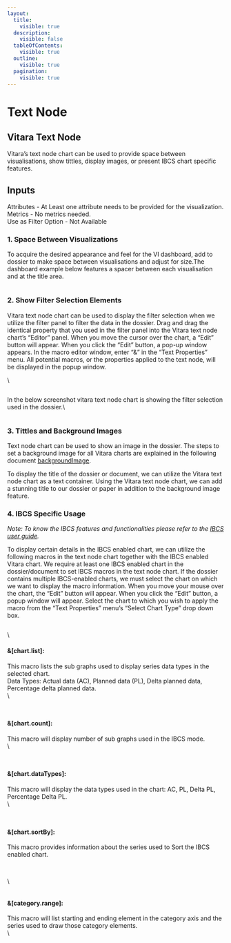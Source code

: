 ```yaml
---
layout:
  title:
    visible: true
  description:
    visible: false
  tableOfContents:
    visible: true
  outline:
    visible: true
  pagination:
    visible: true
---
```


# Text Node

## Vitara Text Node <a href="#vitara-text-node" id="vitara-text-node"></a>

Vitara’s text node chart can be used to provide space between visualisations, show tittles, display images, or present IBCS chart specific features.

## Inputs <a href="#inputs" id="inputs"></a>

Attributes - At Least one attribute needs to be provided for the visualization.\
Metrics - No metrics needed.\
Use as Filter Option - Not Available

### 1. Space Between Visualizations <a href="#id-1-space-between-visualizations" id="id-1-space-between-visualizations"></a>

To acquire the desired appearance and feel for the VI dashboard, add to dossier to make space between visualisations and adjust for size.The dashboard example below features a spacer between each visualisation and at the title area.

<figure><img src="../.gitbook/assets/spacer1.png" alt=""><figcaption></figcaption></figure>

### 2. Show Filter Selection Elements <a href="#id-2-show-filter-selection-elements" id="id-2-show-filter-selection-elements"></a>

Vitara text node chart can be used to display the filter selection when we utilize the filter panel to filter the data in the dossier. Drag and drag the identical property that you used in the filter panel into the Vitara text node chart’s “Editor” panel. When you move the cursor over the chart, a “Edit” button will appear. When you click the “Edit” button, a pop-up window appears. In the macro editor window, enter “&” in the “Text Properties” menu. All potential macros, or the properties applied to the text node, will be displayed in the popup window.

\


<figure><img src="../.gitbook/assets/textNode14.png" alt=""><figcaption></figcaption></figure>

In the below screenshot vitara text node chart is showing the filter selection used in the dossier.\


<figure><img src="../.gitbook/assets/textNode13.png" alt=""><figcaption></figcaption></figure>

### 3. Tittles and Background Images <a href="#id-3-tittles-and-background-images" id="id-3-tittles-and-background-images"></a>

Text node chart can be used to show an image in the dossier. The steps to set a background image for all Vitara charts are explained in the following document [backgroundImage](background-images.md).

To display the title of the dossier or document, we can utilize the Vitara text node chart as a text container. Using the Vitara text node chart, we can add a stunning title to our dossier or paper in addition to the background image feature.

### 4. IBCS Specific Usage <a href="#id-4-ibcs-specific-usage" id="id-4-ibcs-specific-usage"></a>

_Note: To know the IBCS features and functionalities please refer to the_ [_IBCS user guide_](https://docs.vitaracharts.com/ibcs-user-guide/ibcs)_._

To display certain details in the IBCS enabled chart, we can utilize the following macros in the text node chart together with the IBCS enabled Vitara chart. We require at least one IBCS enabled chart in the dossier/document to set IBCS macros in the text node chart. If the dossier contains multiple IBCS-enabled charts, we must select the chart on which we want to display the macro information. When you move your mouse over the chart, the “Edit” button will appear. When you click the “Edit” button, a popup window will appear. Select the chart to which you wish to apply the macro from the “Text Properties” menu’s “Select Chart Type” drop down box.

<figure><img src="../.gitbook/assets/textNode12.png" alt=""><figcaption></figcaption></figure>

\


#### **&\[chart.list]:**

This macro lists the sub graphs used to display series data types in the selected chart.\
Data Types: Actual data (AC), Planned data (PL), Delta planned data, Percentage delta planned data.\
\


<figure><img src="../.gitbook/assets/textNode4.png" alt=""><figcaption></figcaption></figure>

<figure><img src="../.gitbook/assets/textNode9.png" alt=""><figcaption></figcaption></figure>

#### **&\[chart.count]:**

This macro will display number of sub graphs used in the IBCS mode.\
\


<figure><img src="../.gitbook/assets/textNode6 (1).png" alt=""><figcaption></figcaption></figure>

<figure><img src="../.gitbook/assets/textNode7.png" alt=""><figcaption></figcaption></figure>

#### **&\[chart.dataTypes]:**

This macro will display the data types used in the chart: AC, PL, Delta PL, Percentage Delta PL.\
\


<figure><img src="../.gitbook/assets/textNode8.png" alt=""><figcaption></figcaption></figure>

<figure><img src="../.gitbook/assets/textNode5.png" alt=""><figcaption></figcaption></figure>

#### **&\[chart.sortBy]:**

This macro provides information about the series used to Sort the IBCS enabled chart.

<figure><img src="../.gitbook/assets/textNode2.png" alt=""><figcaption></figcaption></figure>

\
\


<figure><img src="../.gitbook/assets/textNode3.png" alt=""><figcaption></figcaption></figure>

#### **&\[category.range]:**

This macro will list starting and ending element in the category axis and the series used to draw those category elements.\
\


<figure><img src="../.gitbook/assets/textNode10.png" alt=""><figcaption></figcaption></figure>

<figure><img src="../.gitbook/assets/textNode11.png" alt=""><figcaption></figcaption></figure>

